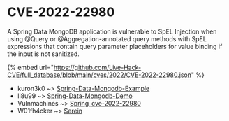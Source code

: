 # CVE-2022-22980

A Spring Data MongoDB application is vulnerable to SpEL Injection when using @Query or @Aggregation-annotated query methods with SpEL expressions that contain query parameter placeholders for value binding if the input is not sanitized.

{% embed url="https://github.com/Live-Hack-CVE/full_database/blob/main/cves/2022/CVE-2022-22980.json" %}


* kuron3k0 ~> [Spring-Data-Mongodb-Example](https://www.alice-snow.ru/2022/database/cve-2022-22980/spring-data-mongodb-example-kuron3k0)
* li8u99 ~> [Spring-Data-Mongodb-Demo](https://www.alice-snow.ru/2022/database/cve-2022-22980/spring-data-mongodb-demo-li8u99)
* Vulnmachines ~> [Spring_cve-2022-22980](https://www.alice-snow.ru/2022/database/cve-2022-22980/spring_cve-2022-22980-vulnmachines)
* W01fh4cker ~> [Serein](https://www.alice-snow.ru/2022/database/cve-2022-22980/serein-w01fh4cker)